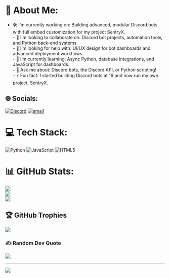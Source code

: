 # 💫 About Me:
- 🛠️ I’m currently working on: Building advanced, modular Discord bots with full embed customization for my project SentryX.<br>- 🤝 I’m looking to collaborate on: Discord bot projects, automation tools, and Python back-end systems.<br>- 🤲 I’m looking for help with: UI/UX design for bot dashboards and advanced deployment workflows.<br>- 🌱 I’m currently learning: Async Python, database integrations, and JavaScript for dashboards.<br>- 💬 Ask me about: Discord bots, the Discord API, or Python scripting!<br>- ⚡ Fun fact: I started building Discord bots at 16 and now run my own project, SentryX.<br>


## 🌐 Socials:
[![Discord](https://img.shields.io/badge/Discord-%237289DA.svg?logo=discord&logoColor=white)](https://discord.gg/devctafters) [![email](https://img.shields.io/badge/Email-D14836?logo=gmail&logoColor=white)](mailto:devcrafters.india@gmail.com) 

# 💻 Tech Stack:
![Python](https://img.shields.io/badge/python-3670A0?style=for-the-badge&logo=python&logoColor=ffdd54) ![JavaScript](https://img.shields.io/badge/javascript-%23323330.svg?style=for-the-badge&logo=javascript&logoColor=%23F7DF1E) ![HTML5](https://img.shields.io/badge/html5-%23E34F26.svg?style=for-the-badge&logo=html5&logoColor=white)
# 📊 GitHub Stats:
![](https://github-readme-stats.vercel.app/api?username=devcrafters17&theme=dark&hide_border=false&include_all_commits=false&count_private=false)<br/>
![](https://nirzak-streak-stats.vercel.app/?user=devcrafters17&theme=dark&hide_border=false)<br/>
![](https://github-readme-stats.vercel.app/api/top-langs/?username=devcrafters17&theme=dark&hide_border=false&include_all_commits=false&count_private=false&layout=compact)

## 🏆 GitHub Trophies
![](https://github-profile-trophy.vercel.app/?username=devcrafters17&theme=radical&no-frame=false&no-bg=true&margin-w=4)

### ✍️ Random Dev Quote
![](https://quotes-github-readme.vercel.app/api?type=horizontal&theme=radical)

---
[![](https://visitcount.itsvg.in/api?id=devcrafters17&icon=0&color=0)](https://visitcount.itsvg.in)

<!-- Proudly created with GPRM ( https://gprm.itsvg.in ) -->
